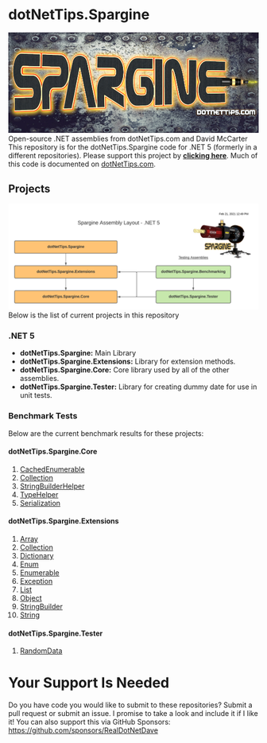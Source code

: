 # dotNetTips.Spargine
![](docs/graphics/Spargine%20-%202021%20-%20Logo%20Text@0.5x-METAL.png)
Open-source .NET assemblies from dotNetTips.com and David McCarter
This repository is for the dotNetTips.Spargine code for .NET 5 (formerly in a different repositories). Please support this project by <a href="https://github.com/sponsors/RealDotNetDave" target="_blank">**clicking here**</a>. 
Much of this code is documented on <a href="https://dotnettips.wordpress.com/category/open-source/spargine/" target="_blank">dotNetTips.com</a>.
## Projects
![](docs/graphics/Spargine%20Assembly%20Layout.png)
Below is the list of current projects in this repository
### .NET 5
*  	**dotNetTips.Spargine:** Main Library
*   **dotNetTips.Spargine.Extensions:** Library for extension methods.
*   **dotNetTips.Spargine.Core:** Core library used by all of the other assemblies.
*   **dotNetTips.Spargine.Tester:** Library for creating dummy date for use in unit tests.
### Benchmark Tests
Below are the current benchmark results for these projects:
#### dotNetTips.Spargine.Core
1. <a href="https://github.com/RealDotNetDave/dotNetTips.Spargine/blob/main/docs/Benchmark%20Results/dotNetTips.Spargine.Core.BenchmarkTests.CachedEnumerableCollectionBenchmark-report-github.md" target="_blank">CachedEnumerable</a>
2. <a href="https://github.com/RealDotNetDave/dotNetTips.Spargine/blob/main/docs/Benchmark%20Results/dotNetTips.Spargine.Core.BenchmarkTests.CollectionCollectionBenchmark-report-github.md" target="_blank">Collection</a>
3. <a href="https://github.com/RealDotNetDave/dotNetTips.Spargine/blob/main/docs/Benchmark%20Results/dotNetTips.Spargine.Core.BenchmarkTests.CollectionCollectionBenchmark-report-github.md" target="_blank">StringBuilderHelper</a>
4. <a href="https://github.com/RealDotNetDave/dotNetTips.Spargine/blob/main/docs/Benchmark%20Results/dotNetTips.Spargine.Core.BenchmarkTests.TypeHelperBenchmark-report-github.md" target="_blank">TypeHelper</a>
5. <a href="https://github.com/RealDotNetDave/dotNetTips.Spargine/blob/main/docs/Benchmark%20Results/dotNetTips.Spargine.Core.Xml.BenchmarkTests.SerializationBenchmark-report-github.md" target="_blank">Serialization</a>
#### dotNetTips.Spargine.Extensions
1. <a href="https://github.com/RealDotNetDave/dotNetTips.Spargine/blob/main/docs/Benchmark%20Results/dotNetTips.Spargine.Extensions.BenchmarkTests.ArrayExtensionsCollectionBenchmark-report-github.md" target="_blank">Array</a>
3. <a href="https://github.com/RealDotNetDave/dotNetTips.Spargine/blob/main/docs/Benchmark%20Results/dotNetTips.Spargine.Extensions.BenchmarkTests.CollectionExtensionsCollectionBenchmark-report-github.md" target="_blank">Collection</a>
4. <a href="https://github.com/RealDotNetDave/dotNetTips.Spargine/blob/main/docs/Benchmark%20Results/dotNetTips.Spargine.Extensions.BenchmarkTests.DictionaryExtensionsCollectionBenchmark-report-github.md" target="_blank">Dictionary</a>
5. <a href="https://github.com/RealDotNetDave/dotNetTips.Spargine/blob/main/docs/Benchmark%20Results/dotNetTips.Spargine.Extensions.BenchmarkTests.EnumExtensionsBenchmark-report-github.md" target="_blank">Enum</a>
6. <a href="https://github.com/RealDotNetDave/dotNetTips.Spargine/blob/main/docs/Benchmark%20Results/dotNetTips.Spargine.Extensions.BenchmarkTests.EnumerableExtensionsCollectionBenchmark-report-github.md" target="_blank">Enumerable</a>
7. <a href="https://github.com/RealDotNetDave/dotNetTips.Spargine/blob/main/docs/Benchmark%20Results/dotNetTips.Spargine.Extensions.BenchmarkTests.ExceptionExtensionsBenchmark-report-github.md" target="_blank">Exception</a>
8. <a href="https://github.com/RealDotNetDave/dotNetTips.Spargine/blob/main/docs/Benchmark%20Results/dotNetTips.Spargine.Extensions.BenchmarkTests.ListExtensionsCollectionBenchmark-report-github.md" target="_blank">List</a>
9. <a href="https://github.com/RealDotNetDave/dotNetTips.Spargine/blob/main/docs/Benchmark%20Results/dotNetTips.Spargine.Extensions.BenchmarkTests.ObjectExtensionsBenchmark-report-github.md" target="_blank">Object</a>
10. <a href="https://github.com/RealDotNetDave/dotNetTips.Spargine/blob/main/docs/Benchmark%20Results/dotNetTips.Spargine.Extensions.BenchmarkTests.StringBuilderExtensionsCounterBenchmark-report-github.md" target="_blank">StringBuilder</a>
11. <a href="https://github.com/RealDotNetDave/dotNetTips.Spargine/blob/main/docs/Benchmark%20Results/dotNetTips.Spargine.Extensions.BenchmarkTests.StringExtensionsCounterBenchmark-report-github.md" target="_blank">String</a>
#### dotNetTips.Spargine.Tester
1. <a href="https://github.com/RealDotNetDave/dotNetTips.Spargine/blob/main/docs/Benchmark%20Results/dotNetTips.Spargine.Extensions.BenchmarkTests.Tester.RandomDataBenchmark-report-github.md" target="_blank">RandomData</a>
# Your Support Is Needed
Do you have code you would like to submit to these repositories? Submit a pull request or submit an issue. I promise to take a look and include it if I like it! You can also support this via GitHub Sponsors: <a href="https://github.com/sponsors/RealDotNetDave" target="_blank">https://github.com/sponsors/RealDotNetDave</a>
